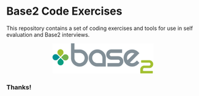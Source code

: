 # Base2 Code Exercises

This repository contains a set of coding exercises and tools for use in self evaluation and Base2 interviews.

<p align="center">
    <!-- the only alignment that works for images in Github is the deprecated paragraph alignment. -->
    <a href="https://base2s.com/">
      <img src="./images/base2logo_small.png" />
    </a>
</p>

### Thanks!